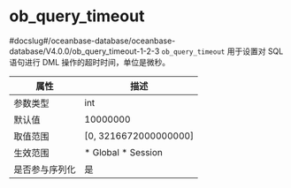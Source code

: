 ob_query_timeout 
=====================================
#docslug#/oceanbase-database/oceanbase-database/V4.0.0/ob_query_timeout-1-2-3
`ob_query_timeout` 用于设置对 SQL 语句进行 DML 操作的超时时间，单位是微秒。


| **属性**  |                                                   **描述**                                                   |
|---------|------------------------------------------------------------------------------------------------------------|
| 参数类型    | int                                                                                                        |
| 默认值     | 10000000                                                                                                   |
| 取值范围    | \[0, 3216672000000000\]                                                                                    |
| 生效范围    | * Global   * Session    |
| 是否参与序列化 | 是                                                                                                          |


